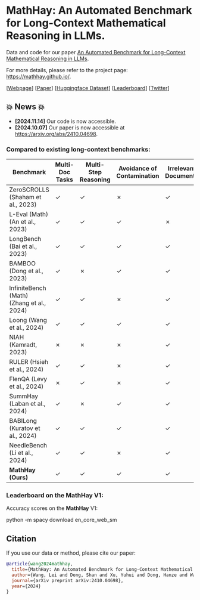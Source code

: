 
# MathHay: An Automated Benchmark for Long-Context Mathematical Reasoning in LLMs.

Data and code for our paper [An Automated Benchmark for Long-Context Mathematical Reasoning in LLMs](https://arxiv.org/abs/2410.04698).

For more details, please refer to the project page: https://mathhay.github.io/.

[[Webpage](https://mathhay.github.io/)] [[Paper](https://arxiv.org/abs/2410.04698)] [[Huggingface Dataset]()] [[Leaderboard]()] [[Twitter]()]

<!-- :star: Our data and method have inspired or been used for the development of recent large language models (LLMs) including [Google's Gemini](https://gemini.google.com), [Perplexity.AI's Online LLMs](https://blog.perplexity.ai/blog/introducing-pplx-online-llms), [You.com](https://about.you.com/introducing-the-you-api-web-scale-search-for-llms), and [Contextual AI's RAG 2.0](https://contextual.ai/introducing-rag2) :star: -->


## 💥 News 💥
- **[2024.11.14]** Our code is now accessible.
- **[2024.10.07]** Our paper is now accessible at https://arxiv.org/abs/2410.04698.


### Compared to existing long-context benchmarks:

| Benchmark                   | Multi-Doc Tasks | Multi-Step Reasoning | Avoidance of Contamination | Irrelevant Documents | Realistic Documents | Automated Construction | Mathematical Reasoning |
|-----------------------------|-----------------|-----------------------|----------------------------|-----------------------|---------------------|------------------------|------------------------|
| ZeroSCROLLS (Shaham et al., 2023)   | ✓               | ✓                     | ✗                          | ✓                     | ✓                   | ✗                      | ✗                      |
| L-Eval (Math) (An et al., 2023)     | ✓               | ✓                     | ✓                          | ✗                     | ✗                   | ✓                      | ✓                      |
| LongBench (Bai et al., 2023)        | ✓               | ✓                     | ✓                          | ✓                     | ✓                   | ✗                      | ✗                      |
| BAMBOO (Dong et al., 2023)          | ✓               | ✗                     | ✓                          | ✓                     | ✓                   | ✗                      | ✗                      |
| InfiniteBench (Math) (Zhang et al., 2024) | ✓           | ✓                     | ✗                          | ✓                     | ✗                   | ✗                      | ✓                      |
| Loong (Wang et al., 2024)           | ✓               | ✓                     | ✓                          | ✓                     | ✓                   | ✗                      | ✗                      |
| NIAH (Kamradt, 2023)                | ✗               | ✗                     | ✗                          | ✓                     | ✓                   | ✓                      | ✗                      |
| RULER (Hsieh et al., 2024)          | ✓               | ✓                     | ✗                          | ✓                     | ✓                   | ✓                      | ✗                      |
| FlenQA (Levy et al., 2024)          | ✗               | ✓                     | ✗                          | ✓                     | ✓                   | ✗                      | ✗                      |
| SummHay (Laban et al., 2024)        | ✓               | ✗                     | ✓                          | ✓                     | ✓                   | ✗                      | ✗                      |
| BABILong (Kuratov et al., 2024)     | ✓               | ✓                     | ✓                          | ✓                     | ✓                   | ✗                      | ✗                      |
| NeedleBench (Li et al., 2024)       | ✓               | ✓                     | ✗                          | ✓                     | ✓                   | ✓                      | ✗                      |
| **MathHay (Ours)**                  | ✓               | ✓                     | ✓                          | ✓                     | ✓                   | ✓                      | ✓                      |



### Leaderboard on the MathHay V1:

Accuracy scores on the **MathHay** V1:


python -m spacy download en_core_web_sm


## Citation


If you use our data or method, please cite our paper:
```bibtex
@article{wang2024mathhay,
  title={MathHay: An Automated Benchmark for Long-Context Mathematical Reasoning in LLMs},
  author={Wang, Lei and Dong, Shan and Xu, Yuhui and Dong, Hanze and Wang, Yalu and Saha, Amrita and Lim, Ee-Peng and Xiong, Caiming and Sahoo, Doyen},
  journal={arXiv preprint arXiv:2410.04698},
  year={2024}
}
```

